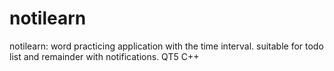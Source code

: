 # notilearn
notilearn: word practicing application with the time interval. suitable for todo list and remainder with notifications. 
QT5 C++
